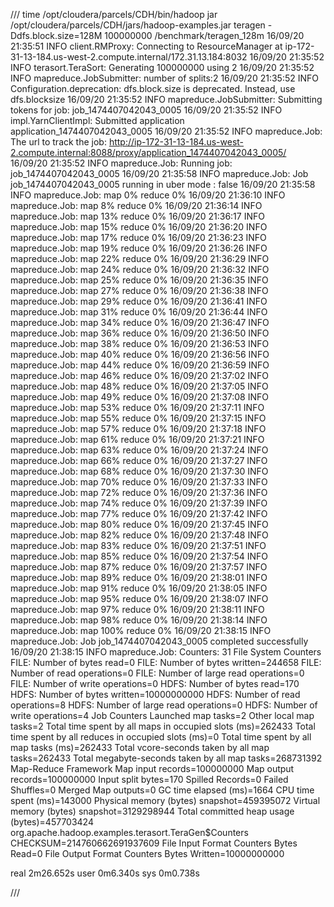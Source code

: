 ///
time /opt/cloudera/parcels/CDH/bin/hadoop jar /opt/cloudera/parcels/CDH/jars/hadoop-examples.jar teragen    -Ddfs.block.size=128M 100000000 /benchmark/teragen_128m
16/09/20 21:35:51 INFO client.RMProxy: Connecting to ResourceManager at ip-172-31-13-184.us-west-2.compute.internal/172.31.13.184:8032
16/09/20 21:35:52 INFO terasort.TeraSort: Generating 100000000 using 2
16/09/20 21:35:52 INFO mapreduce.JobSubmitter: number of splits:2
16/09/20 21:35:52 INFO Configuration.deprecation: dfs.block.size is deprecated. Instead, use dfs.blocksize
16/09/20 21:35:52 INFO mapreduce.JobSubmitter: Submitting tokens for job: job_1474407042043_0005
16/09/20 21:35:52 INFO impl.YarnClientImpl: Submitted application application_1474407042043_0005
16/09/20 21:35:52 INFO mapreduce.Job: The url to track the job: http://ip-172-31-13-184.us-west-2.compute.internal:8088/proxy/application_1474407042043_0005/
16/09/20 21:35:52 INFO mapreduce.Job: Running job: job_1474407042043_0005
16/09/20 21:35:58 INFO mapreduce.Job: Job job_1474407042043_0005 running in uber mode : false
16/09/20 21:35:58 INFO mapreduce.Job:  map 0% reduce 0%
16/09/20 21:36:10 INFO mapreduce.Job:  map 8% reduce 0%
16/09/20 21:36:14 INFO mapreduce.Job:  map 13% reduce 0%
16/09/20 21:36:17 INFO mapreduce.Job:  map 15% reduce 0%
16/09/20 21:36:20 INFO mapreduce.Job:  map 17% reduce 0%
16/09/20 21:36:23 INFO mapreduce.Job:  map 19% reduce 0%
16/09/20 21:36:26 INFO mapreduce.Job:  map 22% reduce 0%
16/09/20 21:36:29 INFO mapreduce.Job:  map 24% reduce 0%
16/09/20 21:36:32 INFO mapreduce.Job:  map 25% reduce 0%
16/09/20 21:36:35 INFO mapreduce.Job:  map 27% reduce 0%
16/09/20 21:36:38 INFO mapreduce.Job:  map 29% reduce 0%
16/09/20 21:36:41 INFO mapreduce.Job:  map 31% reduce 0%
16/09/20 21:36:44 INFO mapreduce.Job:  map 34% reduce 0%
16/09/20 21:36:47 INFO mapreduce.Job:  map 36% reduce 0%
16/09/20 21:36:50 INFO mapreduce.Job:  map 38% reduce 0%
16/09/20 21:36:53 INFO mapreduce.Job:  map 40% reduce 0%
16/09/20 21:36:56 INFO mapreduce.Job:  map 44% reduce 0%
16/09/20 21:36:59 INFO mapreduce.Job:  map 46% reduce 0%
16/09/20 21:37:02 INFO mapreduce.Job:  map 48% reduce 0%
16/09/20 21:37:05 INFO mapreduce.Job:  map 49% reduce 0%
16/09/20 21:37:08 INFO mapreduce.Job:  map 53% reduce 0%
16/09/20 21:37:11 INFO mapreduce.Job:  map 55% reduce 0%
16/09/20 21:37:15 INFO mapreduce.Job:  map 57% reduce 0%
16/09/20 21:37:18 INFO mapreduce.Job:  map 61% reduce 0%
16/09/20 21:37:21 INFO mapreduce.Job:  map 63% reduce 0%
16/09/20 21:37:24 INFO mapreduce.Job:  map 66% reduce 0%
16/09/20 21:37:27 INFO mapreduce.Job:  map 68% reduce 0%
16/09/20 21:37:30 INFO mapreduce.Job:  map 70% reduce 0%
16/09/20 21:37:33 INFO mapreduce.Job:  map 72% reduce 0%
16/09/20 21:37:36 INFO mapreduce.Job:  map 74% reduce 0%
16/09/20 21:37:39 INFO mapreduce.Job:  map 77% reduce 0%
16/09/20 21:37:42 INFO mapreduce.Job:  map 80% reduce 0%
16/09/20 21:37:45 INFO mapreduce.Job:  map 82% reduce 0%
16/09/20 21:37:48 INFO mapreduce.Job:  map 83% reduce 0%
16/09/20 21:37:51 INFO mapreduce.Job:  map 85% reduce 0%
16/09/20 21:37:54 INFO mapreduce.Job:  map 87% reduce 0%
16/09/20 21:37:57 INFO mapreduce.Job:  map 89% reduce 0%
16/09/20 21:38:01 INFO mapreduce.Job:  map 91% reduce 0%
16/09/20 21:38:05 INFO mapreduce.Job:  map 95% reduce 0%
16/09/20 21:38:07 INFO mapreduce.Job:  map 97% reduce 0%
16/09/20 21:38:11 INFO mapreduce.Job:  map 98% reduce 0%
16/09/20 21:38:14 INFO mapreduce.Job:  map 100% reduce 0%
16/09/20 21:38:15 INFO mapreduce.Job: Job job_1474407042043_0005 completed successfully
16/09/20 21:38:15 INFO mapreduce.Job: Counters: 31
        File System Counters
                FILE: Number of bytes read=0
                FILE: Number of bytes written=244658
                FILE: Number of read operations=0
                FILE: Number of large read operations=0
                FILE: Number of write operations=0
                HDFS: Number of bytes read=170
                HDFS: Number of bytes written=10000000000
                HDFS: Number of read operations=8
                HDFS: Number of large read operations=0
                HDFS: Number of write operations=4
        Job Counters
                Launched map tasks=2
                Other local map tasks=2
                Total time spent by all maps in occupied slots (ms)=262433
                Total time spent by all reduces in occupied slots (ms)=0
                Total time spent by all map tasks (ms)=262433
                Total vcore-seconds taken by all map tasks=262433
                Total megabyte-seconds taken by all map tasks=268731392
        Map-Reduce Framework
                Map input records=100000000
                Map output records=100000000
                Input split bytes=170
                Spilled Records=0
                Failed Shuffles=0
                Merged Map outputs=0
                GC time elapsed (ms)=1664
                CPU time spent (ms)=143000
                Physical memory (bytes) snapshot=459395072
                Virtual memory (bytes) snapshot=3129298944
                Total committed heap usage (bytes)=457703424
        org.apache.hadoop.examples.terasort.TeraGen$Counters
                CHECKSUM=214760662691937609
        File Input Format Counters
                Bytes Read=0
        File Output Format Counters
                Bytes Written=10000000000

real    2m26.652s
user    0m6.340s
sys     0m0.738s


///